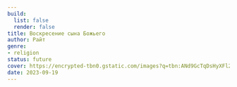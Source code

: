 ```yaml
---
build:
  list: false
  render: false
title: Воскресение сына Божьего
author: Райт
genre:
- religion
status: future
cover: https://encrypted-tbn0.gstatic.com/images?q=tbn:ANd9GcTqDsHyXFl27JeE0MGKW8h9GUQypAeiPMPTI3UYz3UxoC9U2xcaeKF9HZXUxiHeU06ucPI&usqp=CAU
date: 2023-09-19
---
```


